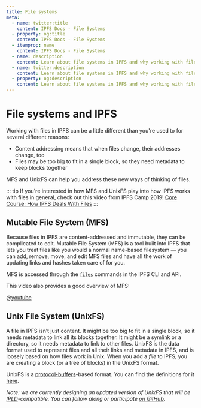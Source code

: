 ```yaml
---
title: File systems
meta:
  - name: twitter:title
    content: IPFS Docs - File Systems
  - property: og:title
    content: IPFS Docs - File Systems
  - itemprop: name
    content: IPFS Docs - File Systems
  - name: description
    content: Learn about file systems in IPFS and why working with files in IPFS can be a little different than you may be used to.
  - name: twitter:description
    content: Learn about file systems in IPFS and why working with files in IPFS can be a little different than you may be used to.
  - property: og:description
    content: Learn about file systems in IPFS and why working with files in IPFS can be a little different than you may be used to.
---
```


# File systems and IPFS

Working with files in IPFS can be a little different than you're used to for several different reasons:

- Content addressing means that when files change, their addresses change, too
- Files may be too big to fit in a single block, so they need metadata to keep blocks together

MFS and UnixFS can help you address these new ways of thinking of files.

::: tip
If you're interested in how MFS and UnixFS play into how IPFS works with files in general, check out this video from IPFS Camp 2019! [Core Course: How IPFS Deals With Files](https://www.youtube.com/watch?v=Z5zNPwMDYGg)
:::

## Mutable File System (MFS)

Because files in IPFS are content-addressed and immutable, they can be complicated to edit. Mutable File System (MFS) is a tool built into IPFS that lets you treat files like you would a normal name-based filesystem — you can add, remove, move, and edit MFS files and have all the work of updating links and hashes taken care of for you.

MFS is accessed through the [`files`](/reference/api/cli/#ipfs-files) commands in the IPFS CLI and API.

<!-- TODO: add some examples to demonstrate how to use MFS, e.g. creating a directory, adding a file, checking the hash, editing the file, and checking the hash again. -->

This video also provides a good overview of MFS:

@[youtube](FX_AXNDsZ9k)

## Unix File System (UnixFS)

A file in IPFS isn’t just content. It might be too big to fit in a single block, so it needs metadata to link all its blocks together. It might be a symlink or a directory, so it needs metadata to link to other files. UnixFS is the data format used to represent files and all their links and metadata in IPFS, and is loosely based on how files work in Unix. When you add a _file_ to IPFS, you are creating a block (or a tree of blocks) in the UnixFS format.

UnixFS is a [protocol-buffers](https://developers.google.com/protocol-buffers/)-based format. You can find the definitions for it [here](https://github.com/ipfs/go-unixfs/blob/master/pb/unixfs.proto).

_Note: we are currently designing an updated version of UnixFS that will be [IPLD](https://ipld.io)-compatible. You can follow along or participate [on GitHub](https://github.com/ipfs/unixfs-v2)._
